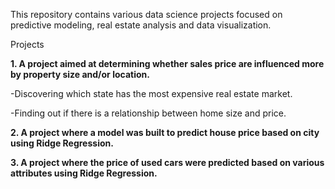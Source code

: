 This repository contains various data science projects focused on predictive modeling, real estate analysis and data visualization.

Projects

**1. A project aimed at determining whether sales price are influenced more by property size and/or location.**

-Discovering which state has the most expensive real estate market.

-Finding out if there is a relationship between home size and price.



**2. A project where a model was built to predict house price based on city using Ridge Regression.**



**3. A project where the price of used cars were predicted based on various attributes using Ridge Regression.**
